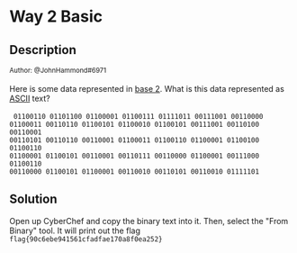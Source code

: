 # Way 2 Basic

## Description

<small>Author: @JohnHammond#6971</small><br><br>Here is some data represented in <a href="https://en.wikipedia.org/wiki/Binary_number">base 2</a>.  What is this data represented as <a href="https://en.wikipedia.org/wiki/ASCII">ASCII</a> text? <br><br> <code> 01100110 01101100 01100001 01100111 01111011 00111001 00110000 01100011 00110110 01100101 01100010 01100101 00111001 00110100 00110001 00110101 00110110 00110001 01100011 01100110 01100001 01100100 01100110 01100001 01100101 00110001 00110111 00110000 01100001 00111000 01100110 00110000 01100101 01100001 00110010 00110101 00110010 01111101 </code>

## Solution

Open up CyberChef and copy the binary text into it. Then, select the "From Binary" tool. It will print out the flag ```flag{90c6ebe941561cfadfae170a8f0ea252}```
